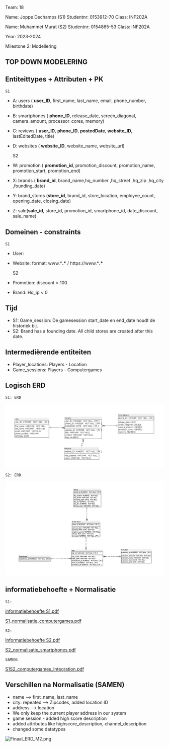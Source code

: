 Team: 18

Name: Joppe Dechamps (S1)
Studentnr: 0153912-70
Class: INF202A

Name: Muhammet Murat (S2)
Studentnr: 0154865-53
Class: INF202A

Year: 2023-2024

Milestone 2: Modellering

TOP DOWN MODELERING
---

Entiteittypes + Attributen + PK
---
    S1
- A: users ( **user_ID**, first_name, last_name, email, phone_number, birthdate)
- B: smartphones ( **phone_ID**, release_date, screen_diagonal, camera_amount, processor_cores, memory)
- C: reviews ( **user_ID**, **phone_ID**, **postedDate**, **website_ID**, lastEditedDate, title)
- D: websites ( **website_ID**, website_name, website_url)


    S2
- W: promotion ( **promotion_id**, promotion_discount, promotion_name, promotion_start, promotion_end)
- X: brands ( **brand_id**, brand_name,hq_number ,hq_street ,hq_zip ,hq_city ,founding_date)
- Y: brand_stores (**store_id**, brand_id, store_location, employee_count, opening_date, closing_date)
- Z: sale(**sale_id**, store_id, promotion_id, smartphone_id, date_discount, sale_name)


Domeinen - constraints
--- 
    S1
- User: 
- Website: format: www.\***.\*** / https\://www.\***.\***


    S2
- Promotion: discount > 100 
- Brand: Hq_ip < 0


Tijd 
---
- S1: Game_session: De gamesession start_date en end_date houdt de historiek bij.
- S2: Brand has a founding date. All child stores are created after this date. 


Intermediërende  entiteiten
---
- Player_locations: Players - Location
- Game_sessions: Players - Computergames


Logisch ERD 
---
    S1: ERD
![S1_logisch.png](../S1/S1_ERD_Joppe_Dechamps.png)

    S2: ERD

![S2_logisch.png](../S2/S2_logisch.png)

informatiebehoefte + Normalisatie
---
    S1:
[informatiebehoefte S1.pdf](..%2F..%2FD2_NORMALISATIE%2FS1_normalisatie%2Finformatiebehoefte%20S1.pdf)

[S1_normalisatie_computergames.pdf](..%2F..%2FD2_NORMALISATIE%2FS1_normalisatie%2FS1_normalisatie_computergames.pdf)

    S2:
[Informatiebehoefte S2.pdf](..%2F..%2FD2_NORMALISATIE%2FS2_normalisatie%2FInformatiebehoefte%20S2.pdf)

[S2_normalisatie_smartphones.pdf](..%2F..%2FD2_NORMALISATIE%2FS2_normalisatie%2FS2_normalisatie_smartphones.pdf)

    SAMEN:
[S1S2_computergames_Integration.pdf](..%2F..%2FD2_NORMALISATIE%2FSAMEN_integratie%2FS1S2_computergames_Integration.pdf)



Verschillen na Normalisatie (SAMEN)
-----------------------------------
- name --> first_name, last_name
- city: repeated --> Zipcodes, added location ID
- address --> location
- We only keep the current player address in our system
- game session - added high score description
- added attributes like highscore_description, channel_description
- changed some datatypes

![Finaal_ERD_M2.png](Finaal_ERD_M2.png)

